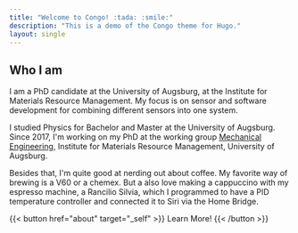 ```yaml
---
title: "Welcome to Congo! :tada: :smile:"
description: "This is a demo of the Congo theme for Hugo."
layout: single
---
```



## Who I am

I am a PhD candidate at the University of Augsburg, at the Institute for Materials Resource Management.
My focus is on sensor and software development for combining different sensors into one system.

I studied Physics for Bachelor and Master at the University of Augsburg.
Since 2017,  I'm working on my PhD at the working group [Mechanical Engineering](https://www.uni-augsburg.de/de/fakultaet/mntf/mrm/prof/mech/), Institute for Materials Resource Management, University of Augsburg.

Besides that, I'm quite good at nerding out about coffee.
My favorite way of brewing is a V60 or a chemex.
But a also love making a cappuccino with my espresso machine, a Rancilio Silvia, which I programmed to have a PID temperature controller and connected it to Siri via the Home Bridge.

{{< button href="about" target="_self" >}}
Learn More!
{{< /button >}}

